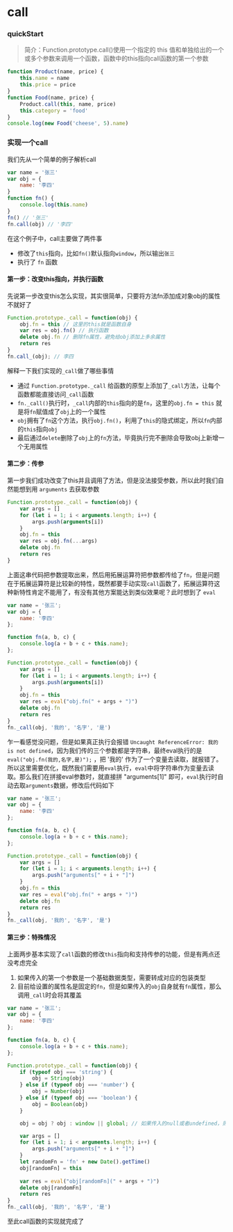 # call

### quickStart
> 简介：Function.prototype.call()使用一个指定的 this 值和单独给出的一个或多个参数来调用一个函数，函数中的this指向call函数的第一个参数

```js
function Product(name, price) {
    this.name = name
    this.price = price
}
function Food(name, price) {
    Product.call(this, name, price)
    this.category = 'food'
}
console.log(new Food('cheese', 5).name)
```

### 实现一个call

我们先从一个简单的例子解析call
```js
var name = '张三'
var obj = {
    name: '李四'
}
function fn() {
    console.log(this.name)
}
fn() // '张三'
fn.call(obj) // '李四'
```
在这个例子中，call主要做了两件事
* 修改了`this`指向，比如`fn()`默认指向`window`，所以输出`张三`
* 执行了 `fn` 函数

#### 第一步：改变this指向，并执行函数
先说第一步改变this怎么实现，其实很简单，只要将方法fn添加成对象obj的属性不就好了
```js
Function.prototype._call = function(obj) {
    obj.fn = this // 这里的this就是函数自身
    var res = obj.fn() // 执行函数
    delete obj.fn // 删除fn属性，避免给obj添加上多余属性
    return res
}
fn.call_(obj); // 李四
```
解释一下我们实现的`_call`做了哪些事情
* 通过 `Function.prototype._call` 给函数的原型上添加了`_call`方法，让每个函数都能直接访问`_call`函数
* `fn._call()`执行时，`_call`内部的`this`指向的是`fn`，这里的`obj.fn = this` 就是将`fn`赋值成了`obj`上的一个属性
* `obj`拥有了`fn`这个方法，执行`obj.fn()`，利用了`this`的隐式绑定，所以`fn`内部的`this`指向`obj`
* 最后通过`delete`删除了`obj`上的`fn`方法，毕竟执行完不删除会导致obj上新增一个无用属性

#### 第二步：传参
第一步我们成功改变了this并且调用了方法，但是没法接受参数，所以此时我们自然能想到用 `arguments` 去获取参数
```js
Function.prototype._call = function(obj) {
    var args = []
    for (let i = 1; i < arguments.length; i++) {
        args.push(arguments[i])
    }
    obj.fn = this
    var res = obj.fn(...args)
    delete obj.fn
    return res
}
```
上面这串代码把参数提取出来，然后用拓展运算符把参数都传给了`fn`，但是问题在于拓展运算符是比较新的特性，既然都要手动实现`call`函数了，拓展运算符这种新特性肯定不能用了，有没有其他方案能达到类似效果呢？此时想到了 `eval`
```js
var name = '张三';
var obj = {
    name: '李四'
};

function fn(a, b, c) {
    console.log(a + b + c + this.name);
};

Function.prototype._call = function(obj) {
    var args = []
    for (let i = 1; i < arguments.length; i++) {
        args.push(arguments[i])
    }
    obj.fn = this
    var res = eval("obj.fn(" + args + ")")
    delete obj.fn
    return res
}
fn._call(obj, '我的', '名字', '是')
```
乍一看感觉没问题，但是如果真正执行会报错 `Uncaught ReferenceError: 我的 is not defined`，因为我们传的三个参数都是字符串，最终eval执行的是`eval("obj.fn(我的,名字,是)");` ，把 '我的' 作为了一个变量去读取，就报错了。所以这里需要优化，既然我们需要用`eval`执行，`eval`中将字符串作为变量去读取。那么我们在拼接eval参数时，就直接拼 "arguments[1]" 即可，`eval`执行时自动去取`arguments`数据，修改后代码如下
```js
var name = '张三';
var obj = {
    name: '李四'
};

function fn(a, b, c) {
    console.log(a + b + c + this.name);
};

Function.prototype._call = function(obj) {
    var args = []
    for (let i = 1; i < arguments.length; i++) {
        args.push("arguments[" + i + "]")
    }
    obj.fn = this
    var res = eval("obj.fn(" + args + ")")
    delete obj.fn
    return res
}
fn._call(obj, '我的', '名字', '是')
```
#### 第三步：特殊情况
上面两步基本实现了`call`函数的修改`this`指向和支持传参的功能，但是有两点还没考虑完全
1. 如果传入的第一个参数是一个基础数据类型，需要转成对应的包装类型
2. 目前给设置的属性名是固定的`fn`，但是如果传入的`obj`自身就有`fn`属性，那么调用`_call`时会将其覆盖
```js
var name = '张三';
var obj = {
    name: '李四'
};

function fn(a, b, c) {
    console.log(a + b + c + this.name);
};

Function.prototype._call = function(obj) {
    if (typeof obj === 'string') {
        obj = String(obj)
    } else if (typeof obj === 'number') {
        obj = Number(obj)
    } else if (typeof obj === 'boolean') {
        obj = Boolean(obj)
    }

    obj = obj ? obj : window || global; // 如果传入的null或者undefined，则obj为window或global

    var args = []
    for (let i = 1; i < arguments.length; i++) {
        args.push("arguments[" + i + "]")
    }
    let randomFn = 'fn' + new Date().getTime()
    obj[randomFn] = this
    
    var res = eval("obj[randomFn](" + args + ")")
    delete obj[randomFn]
    return res
}
fn._call(obj, '我的', '名字', '是')
```
至此call函数的实现就完成了




















